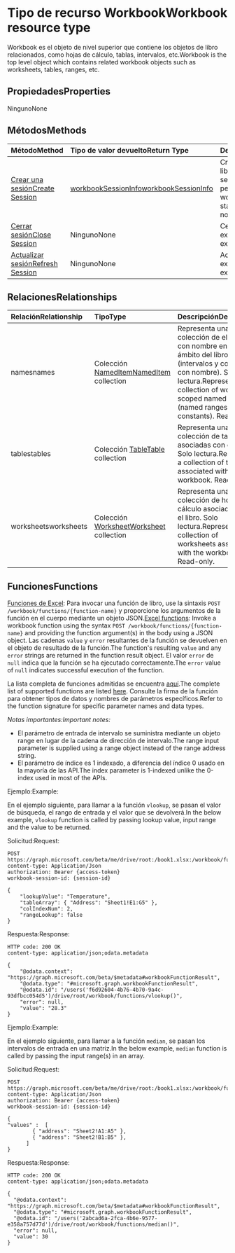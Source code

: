 # <a name="workbook-resource-type"></a><span data-ttu-id="cc364-101">Tipo de recurso Workbook</span><span class="sxs-lookup"><span data-stu-id="cc364-101">Workbook resource type</span></span>

<span data-ttu-id="cc364-102">Workbook es el objeto de nivel superior que contiene los objetos de libro relacionados, como hojas de cálculo, tablas, intervalos, etc.</span><span class="sxs-lookup"><span data-stu-id="cc364-102">Workbook is the top level object which contains related workbook objects such as worksheets, tables, ranges, etc.</span></span>

## <a name="properties"></a><span data-ttu-id="cc364-103">Propiedades</span><span class="sxs-lookup"><span data-stu-id="cc364-103">Properties</span></span>
<span data-ttu-id="cc364-104">Ninguno</span><span class="sxs-lookup"><span data-stu-id="cc364-104">None</span></span>

## <a name="methods"></a><span data-ttu-id="cc364-105">Métodos</span><span class="sxs-lookup"><span data-stu-id="cc364-105">Methods</span></span>

| <span data-ttu-id="cc364-106">Método</span><span class="sxs-lookup"><span data-stu-id="cc364-106">Method</span></span>       | <span data-ttu-id="cc364-107">Tipo de valor devuelto</span><span class="sxs-lookup"><span data-stu-id="cc364-107">Return Type</span></span>  |<span data-ttu-id="cc364-108">Descripción</span><span class="sxs-lookup"><span data-stu-id="cc364-108">Description</span></span>|
|:---------------|:--------|:----------|
|[<span data-ttu-id="cc364-109">Crear una sesión</span><span class="sxs-lookup"><span data-stu-id="cc364-109">Create Session</span></span>](../api/workbook_createsession.md) | [<span data-ttu-id="cc364-110">workbookSessionInfo</span><span class="sxs-lookup"><span data-stu-id="cc364-110">workbookSessionInfo</span></span>](workbooksessioninfo.md) |<span data-ttu-id="cc364-111">Crear una sesión de libro para iniciar una sesión persistente o no persistente.</span><span class="sxs-lookup"><span data-stu-id="cc364-111">Create a workbook session to start a persistent or non-persistent session.</span></span>|
|[<span data-ttu-id="cc364-112">Cerrar sesión</span><span class="sxs-lookup"><span data-stu-id="cc364-112">Close Session</span></span>](../api/workbook_closesession.md) | <span data-ttu-id="cc364-113">Ninguno</span><span class="sxs-lookup"><span data-stu-id="cc364-113">None</span></span> |<span data-ttu-id="cc364-114">Cerrar una sesión existente.</span><span class="sxs-lookup"><span data-stu-id="cc364-114">Close an existing session.</span></span>|
|[<span data-ttu-id="cc364-115">Actualizar sesión</span><span class="sxs-lookup"><span data-stu-id="cc364-115">Refresh Session</span></span>](../api/workbook_refreshsession.md) | <span data-ttu-id="cc364-116">Ninguno</span><span class="sxs-lookup"><span data-stu-id="cc364-116">None</span></span> |<span data-ttu-id="cc364-117">Actualizar una sesión existente.</span><span class="sxs-lookup"><span data-stu-id="cc364-117">Refresh an existing session.</span></span>|


## <a name="relationships"></a><span data-ttu-id="cc364-118">Relaciones</span><span class="sxs-lookup"><span data-stu-id="cc364-118">Relationships</span></span>
| <span data-ttu-id="cc364-119">Relación</span><span class="sxs-lookup"><span data-stu-id="cc364-119">Relationship</span></span> | <span data-ttu-id="cc364-120">Tipo</span><span class="sxs-lookup"><span data-stu-id="cc364-120">Type</span></span>   |<span data-ttu-id="cc364-121">Descripción</span><span class="sxs-lookup"><span data-stu-id="cc364-121">Description</span></span>|
|:---------------|:--------|:----------|
|<span data-ttu-id="cc364-122">names</span><span class="sxs-lookup"><span data-stu-id="cc364-122">names</span></span>|<span data-ttu-id="cc364-123">Colección [NamedItem](nameditem.md)</span><span class="sxs-lookup"><span data-stu-id="cc364-123">[NamedItem](nameditem.md) collection</span></span>|<span data-ttu-id="cc364-p101">Representa una colección de elementos con nombre en el ámbito del libro (intervalos y constantes con nombre). Solo lectura.</span><span class="sxs-lookup"><span data-stu-id="cc364-p101">Represents a collection of workbook scoped named items (named ranges and constants). Read-only.</span></span>|
|<span data-ttu-id="cc364-126">tables</span><span class="sxs-lookup"><span data-stu-id="cc364-126">tables</span></span>|<span data-ttu-id="cc364-127">Colección [Table](table.md)</span><span class="sxs-lookup"><span data-stu-id="cc364-127">[Table](table.md) collection</span></span>|<span data-ttu-id="cc364-p102">Representa una colección de tablas asociadas con el libro. Solo lectura.</span><span class="sxs-lookup"><span data-stu-id="cc364-p102">Represents a collection of tables associated with the workbook. Read-only.</span></span>|
|<span data-ttu-id="cc364-130">worksheets</span><span class="sxs-lookup"><span data-stu-id="cc364-130">worksheets</span></span>|<span data-ttu-id="cc364-131">Colección [Worksheet](worksheet.md)</span><span class="sxs-lookup"><span data-stu-id="cc364-131">[Worksheet](worksheet.md) collection</span></span>|<span data-ttu-id="cc364-p103">Representa una colección de hojas de cálculo asociadas con el libro. Solo lectura.</span><span class="sxs-lookup"><span data-stu-id="cc364-p103">Represents a collection of worksheets associated with the workbook. Read-only.</span></span>|

## <a name="functions"></a><span data-ttu-id="cc364-134">Funciones</span><span class="sxs-lookup"><span data-stu-id="cc364-134">Functions</span></span>

<span data-ttu-id="cc364-135">[Funciones de Excel](#functions): Para invocar una función de libro, use la sintaxis `POST /workbook/functions/{function-name}` y proporcione los argumentos de la función en el cuerpo mediante un objeto JSON.</span><span class="sxs-lookup"><span data-stu-id="cc364-135">[Excel functions](#functions): Invoke a workbook function using the syntax `POST /workbook/functions/{function-name}` and providing the function argument(s) in the body using a JSON object.</span></span> <span data-ttu-id="cc364-136">Las cadenas `value` y `error` resultantes de la función se devuelven en el objeto de resultado de la función.</span><span class="sxs-lookup"><span data-stu-id="cc364-136">The function's resulting `value` and any `error` strings are returned in the function result object.</span></span> <span data-ttu-id="cc364-137">El valor `error` de `null` indica que la función se ha ejecutado correctamente.</span><span class="sxs-lookup"><span data-stu-id="cc364-137">The `error` value of `null` indicates successful execution of the function.</span></span> 

<span data-ttu-id="cc364-138">La lista completa de funciones admitidas se encuentra [aquí](https://support.office.com/en-us/article/Excel-functions-alphabetical-b3944572-255d-4efb-bb96-c6d90033e188).</span><span class="sxs-lookup"><span data-stu-id="cc364-138">The complete list of supported functions are listed [here](https://support.office.com/en-us/article/Excel-functions-alphabetical-b3944572-255d-4efb-bb96-c6d90033e188).</span></span> <span data-ttu-id="cc364-139">Consulte la firma de la función para obtener tipos de datos y nombres de parámetros específicos.</span><span class="sxs-lookup"><span data-stu-id="cc364-139">Refer to the function signature for specific parameter names and data types.</span></span>

<span data-ttu-id="cc364-140">_Notas importantes:_</span><span class="sxs-lookup"><span data-stu-id="cc364-140">_Important notes:_</span></span> 
* <span data-ttu-id="cc364-141">El parámetro de entrada de intervalo se suministra mediante un objeto range en lugar de la cadena de dirección de intervalo.</span><span class="sxs-lookup"><span data-stu-id="cc364-141">The range input parameter is supplied using a range object instead of the range address string.</span></span>  
* <span data-ttu-id="cc364-142">El parámetro de índice es 1 indexado, a diferencia del índice 0 usado en la mayoría de las API.</span><span class="sxs-lookup"><span data-stu-id="cc364-142">The index parameter is 1-indexed unlike the 0-index used in most of the APIs.</span></span> 

<span data-ttu-id="cc364-143">Ejemplo:</span><span class="sxs-lookup"><span data-stu-id="cc364-143">Example:</span></span> 

<span data-ttu-id="cc364-144">En el ejemplo siguiente, para llamar a la función `vlookup`, se pasan el valor de búsqueda, el rango de entrada y el valor que se devolverá.</span><span class="sxs-lookup"><span data-stu-id="cc364-144">In the below example, `vlookup` function is called by passing lookup value, input range and the value to be returned.</span></span> 

<span data-ttu-id="cc364-145">Solicitud:</span><span class="sxs-lookup"><span data-stu-id="cc364-145">Request:</span></span> 

```http 
POST https://graph.microsoft.com/beta/me/drive/root:/book1.xlsx:/workbook/functions/vlookup
content-type: Application/Json 
authorization: Bearer {access-token} 
workbook-session-id: {session-id}

{
    "lookupValue": "Temperature",
    "tableArray": { "Address": "Sheet1!E1:G5" },
    "colIndexNum": 2,
    "rangeLookup": false
}
```

<span data-ttu-id="cc364-146">Respuesta:</span><span class="sxs-lookup"><span data-stu-id="cc364-146">Response:</span></span>

```http
HTTP code: 200 OK
content-type: application/json;odata.metadata 

{
    "@odata.context": "https://graph.microsoft.com/beta/$metadata#workbookFunctionResult",
    "@odata.type": "#microsoft.graph.workbookFunctionResult",
    "@odata.id": "/users('f6d92604-4b76-4b70-9a4c-93dfbcc054d5')/drive/root/workbook/functions/vlookup()",
    "error": null,
    "value": "28.3"
}
```

<span data-ttu-id="cc364-147">Ejemplo:</span><span class="sxs-lookup"><span data-stu-id="cc364-147">Example:</span></span> 

<span data-ttu-id="cc364-148">En el ejemplo siguiente, para llamar a la función `median`, se pasan los intervalos de entrada en una matriz.</span><span class="sxs-lookup"><span data-stu-id="cc364-148">In the below example, `median` function is called by passing the input range(s) in an array.</span></span> 

<span data-ttu-id="cc364-149">Solicitud:</span><span class="sxs-lookup"><span data-stu-id="cc364-149">Request:</span></span> 

```http 
POST https://graph.microsoft.com/beta/me/drive/root:/book1.xlsx:/workbook/functions/median
content-type: Application/Json 
authorization: Bearer {access-token} 
workbook-session-id: {session-id}

{
"values" :  [
        { "address": "Sheet2!A1:A5" },
        { "address": "Sheet2!B1:B5" },
      ] 
}
```

<span data-ttu-id="cc364-150">Respuesta:</span><span class="sxs-lookup"><span data-stu-id="cc364-150">Response:</span></span>

```http
HTTP code: 200 OK
content-type: application/json;odata.metadata 

{
  "@odata.context": "https://graph.microsoft.com/beta/$metadata#workbookFunctionResult",
  "@odata.type": "#microsoft.graph.workbookFunctionResult",
  "@odata.id": "/users('2abcad6a-2fca-4b6e-9577-e358a757d77d')/drive/root/workbook/functions/median()",
  "error": null,
  "value": 30
}
```

<!-- uuid: 8fcb5dbc-d5aa-4681-8e31-b001d5168d79
2015-10-25 14:57:30 UTC -->
<!-- {
  "type": "#page.annotation",
  "description": "Workbook resource",
  "keywords": "",
  "section": "documentation",
  "tocPath": ""
}-->
